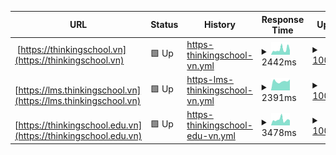 <!--start: status pages-->
<!-- This summary is generated by Upptime (https://github.com/upptime/upptime) -->
<!-- Do not edit this manually, your changes will be overwritten -->
<!-- prettier-ignore -->
| URL | Status | History | Response Time | Uptime |
| --- | ------ | ------- | ------------- | ------ |
| <img alt="" src="https://icons.duckduckgo.com/ip3/thinkingschool.vn.ico" height="13"> [https://thinkingschool.vn](https://thinkingschool.vn) | 🟩 Up | [https-thinkingschool-vn.yml](https://github.com/thinkingschool/upptime/commits/HEAD/history/https-thinkingschool-vn.yml) | <details><summary><img alt="Response time graph" src="./graphs/https-thinkingschool-vn/response-time-week.png" height="20"> 2442ms</summary><br><a href="https://thinkingschool.github.io/upptime/history/https-thinkingschool-vn"><img alt="Response time 1861" src="https://img.shields.io/endpoint?url=https%3A%2F%2Fraw.githubusercontent.com%2Fthinkingschool%2Fupptime%2FHEAD%2Fapi%2Fhttps-thinkingschool-vn%2Fresponse-time.json"></a><br><a href="https://thinkingschool.github.io/upptime/history/https-thinkingschool-vn"><img alt="24-hour response time 1972" src="https://img.shields.io/endpoint?url=https%3A%2F%2Fraw.githubusercontent.com%2Fthinkingschool%2Fupptime%2FHEAD%2Fapi%2Fhttps-thinkingschool-vn%2Fresponse-time-day.json"></a><br><a href="https://thinkingschool.github.io/upptime/history/https-thinkingschool-vn"><img alt="7-day response time 2442" src="https://img.shields.io/endpoint?url=https%3A%2F%2Fraw.githubusercontent.com%2Fthinkingschool%2Fupptime%2FHEAD%2Fapi%2Fhttps-thinkingschool-vn%2Fresponse-time-week.json"></a><br><a href="https://thinkingschool.github.io/upptime/history/https-thinkingschool-vn"><img alt="30-day response time 2088" src="https://img.shields.io/endpoint?url=https%3A%2F%2Fraw.githubusercontent.com%2Fthinkingschool%2Fupptime%2FHEAD%2Fapi%2Fhttps-thinkingschool-vn%2Fresponse-time-month.json"></a><br><a href="https://thinkingschool.github.io/upptime/history/https-thinkingschool-vn"><img alt="1-year response time 1861" src="https://img.shields.io/endpoint?url=https%3A%2F%2Fraw.githubusercontent.com%2Fthinkingschool%2Fupptime%2FHEAD%2Fapi%2Fhttps-thinkingschool-vn%2Fresponse-time-year.json"></a></details> | <details><summary><a href="https://thinkingschool.github.io/upptime/history/https-thinkingschool-vn">100.00%</a></summary><a href="https://thinkingschool.github.io/upptime/history/https-thinkingschool-vn"><img alt="All-time uptime 100.00%" src="https://img.shields.io/endpoint?url=https%3A%2F%2Fraw.githubusercontent.com%2Fthinkingschool%2Fupptime%2FHEAD%2Fapi%2Fhttps-thinkingschool-vn%2Fuptime.json"></a><br><a href="https://thinkingschool.github.io/upptime/history/https-thinkingschool-vn"><img alt="24-hour uptime 100.00%" src="https://img.shields.io/endpoint?url=https%3A%2F%2Fraw.githubusercontent.com%2Fthinkingschool%2Fupptime%2FHEAD%2Fapi%2Fhttps-thinkingschool-vn%2Fuptime-day.json"></a><br><a href="https://thinkingschool.github.io/upptime/history/https-thinkingschool-vn"><img alt="7-day uptime 100.00%" src="https://img.shields.io/endpoint?url=https%3A%2F%2Fraw.githubusercontent.com%2Fthinkingschool%2Fupptime%2FHEAD%2Fapi%2Fhttps-thinkingschool-vn%2Fuptime-week.json"></a><br><a href="https://thinkingschool.github.io/upptime/history/https-thinkingschool-vn"><img alt="30-day uptime 100.00%" src="https://img.shields.io/endpoint?url=https%3A%2F%2Fraw.githubusercontent.com%2Fthinkingschool%2Fupptime%2FHEAD%2Fapi%2Fhttps-thinkingschool-vn%2Fuptime-month.json"></a><br><a href="https://thinkingschool.github.io/upptime/history/https-thinkingschool-vn"><img alt="1-year uptime 100.00%" src="https://img.shields.io/endpoint?url=https%3A%2F%2Fraw.githubusercontent.com%2Fthinkingschool%2Fupptime%2FHEAD%2Fapi%2Fhttps-thinkingschool-vn%2Fuptime-year.json"></a></details>
| <img alt="" src="https://icons.duckduckgo.com/ip3/lms.thinkingschool.vn.ico" height="13"> [https://lms.thinkingschool.vn](https://lms.thinkingschool.vn) | 🟩 Up | [https-lms-thinkingschool-vn.yml](https://github.com/thinkingschool/upptime/commits/HEAD/history/https-lms-thinkingschool-vn.yml) | <details><summary><img alt="Response time graph" src="./graphs/https-lms-thinkingschool-vn/response-time-week.png" height="20"> 2391ms</summary><br><a href="https://thinkingschool.github.io/upptime/history/https-lms-thinkingschool-vn"><img alt="Response time 2603" src="https://img.shields.io/endpoint?url=https%3A%2F%2Fraw.githubusercontent.com%2Fthinkingschool%2Fupptime%2FHEAD%2Fapi%2Fhttps-lms-thinkingschool-vn%2Fresponse-time.json"></a><br><a href="https://thinkingschool.github.io/upptime/history/https-lms-thinkingschool-vn"><img alt="24-hour response time 2266" src="https://img.shields.io/endpoint?url=https%3A%2F%2Fraw.githubusercontent.com%2Fthinkingschool%2Fupptime%2FHEAD%2Fapi%2Fhttps-lms-thinkingschool-vn%2Fresponse-time-day.json"></a><br><a href="https://thinkingschool.github.io/upptime/history/https-lms-thinkingschool-vn"><img alt="7-day response time 2391" src="https://img.shields.io/endpoint?url=https%3A%2F%2Fraw.githubusercontent.com%2Fthinkingschool%2Fupptime%2FHEAD%2Fapi%2Fhttps-lms-thinkingschool-vn%2Fresponse-time-week.json"></a><br><a href="https://thinkingschool.github.io/upptime/history/https-lms-thinkingschool-vn"><img alt="30-day response time 2751" src="https://img.shields.io/endpoint?url=https%3A%2F%2Fraw.githubusercontent.com%2Fthinkingschool%2Fupptime%2FHEAD%2Fapi%2Fhttps-lms-thinkingschool-vn%2Fresponse-time-month.json"></a><br><a href="https://thinkingschool.github.io/upptime/history/https-lms-thinkingschool-vn"><img alt="1-year response time 2603" src="https://img.shields.io/endpoint?url=https%3A%2F%2Fraw.githubusercontent.com%2Fthinkingschool%2Fupptime%2FHEAD%2Fapi%2Fhttps-lms-thinkingschool-vn%2Fresponse-time-year.json"></a></details> | <details><summary><a href="https://thinkingschool.github.io/upptime/history/https-lms-thinkingschool-vn">100.00%</a></summary><a href="https://thinkingschool.github.io/upptime/history/https-lms-thinkingschool-vn"><img alt="All-time uptime 100.00%" src="https://img.shields.io/endpoint?url=https%3A%2F%2Fraw.githubusercontent.com%2Fthinkingschool%2Fupptime%2FHEAD%2Fapi%2Fhttps-lms-thinkingschool-vn%2Fuptime.json"></a><br><a href="https://thinkingschool.github.io/upptime/history/https-lms-thinkingschool-vn"><img alt="24-hour uptime 100.00%" src="https://img.shields.io/endpoint?url=https%3A%2F%2Fraw.githubusercontent.com%2Fthinkingschool%2Fupptime%2FHEAD%2Fapi%2Fhttps-lms-thinkingschool-vn%2Fuptime-day.json"></a><br><a href="https://thinkingschool.github.io/upptime/history/https-lms-thinkingschool-vn"><img alt="7-day uptime 100.00%" src="https://img.shields.io/endpoint?url=https%3A%2F%2Fraw.githubusercontent.com%2Fthinkingschool%2Fupptime%2FHEAD%2Fapi%2Fhttps-lms-thinkingschool-vn%2Fuptime-week.json"></a><br><a href="https://thinkingschool.github.io/upptime/history/https-lms-thinkingschool-vn"><img alt="30-day uptime 100.00%" src="https://img.shields.io/endpoint?url=https%3A%2F%2Fraw.githubusercontent.com%2Fthinkingschool%2Fupptime%2FHEAD%2Fapi%2Fhttps-lms-thinkingschool-vn%2Fuptime-month.json"></a><br><a href="https://thinkingschool.github.io/upptime/history/https-lms-thinkingschool-vn"><img alt="1-year uptime 100.00%" src="https://img.shields.io/endpoint?url=https%3A%2F%2Fraw.githubusercontent.com%2Fthinkingschool%2Fupptime%2FHEAD%2Fapi%2Fhttps-lms-thinkingschool-vn%2Fuptime-year.json"></a></details>
| <img alt="" src="https://icons.duckduckgo.com/ip3/thinkingschool.edu.vn.ico" height="13"> [https://thinkingschool.edu.vn](https://thinkingschool.edu.vn) | 🟩 Up | [https-thinkingschool-edu-vn.yml](https://github.com/thinkingschool/upptime/commits/HEAD/history/https-thinkingschool-edu-vn.yml) | <details><summary><img alt="Response time graph" src="./graphs/https-thinkingschool-edu-vn/response-time-week.png" height="20"> 3478ms</summary><br><a href="https://thinkingschool.github.io/upptime/history/https-thinkingschool-edu-vn"><img alt="Response time 3527" src="https://img.shields.io/endpoint?url=https%3A%2F%2Fraw.githubusercontent.com%2Fthinkingschool%2Fupptime%2FHEAD%2Fapi%2Fhttps-thinkingschool-edu-vn%2Fresponse-time.json"></a><br><a href="https://thinkingschool.github.io/upptime/history/https-thinkingschool-edu-vn"><img alt="24-hour response time 3166" src="https://img.shields.io/endpoint?url=https%3A%2F%2Fraw.githubusercontent.com%2Fthinkingschool%2Fupptime%2FHEAD%2Fapi%2Fhttps-thinkingschool-edu-vn%2Fresponse-time-day.json"></a><br><a href="https://thinkingschool.github.io/upptime/history/https-thinkingschool-edu-vn"><img alt="7-day response time 3478" src="https://img.shields.io/endpoint?url=https%3A%2F%2Fraw.githubusercontent.com%2Fthinkingschool%2Fupptime%2FHEAD%2Fapi%2Fhttps-thinkingschool-edu-vn%2Fresponse-time-week.json"></a><br><a href="https://thinkingschool.github.io/upptime/history/https-thinkingschool-edu-vn"><img alt="30-day response time 3640" src="https://img.shields.io/endpoint?url=https%3A%2F%2Fraw.githubusercontent.com%2Fthinkingschool%2Fupptime%2FHEAD%2Fapi%2Fhttps-thinkingschool-edu-vn%2Fresponse-time-month.json"></a><br><a href="https://thinkingschool.github.io/upptime/history/https-thinkingschool-edu-vn"><img alt="1-year response time 3527" src="https://img.shields.io/endpoint?url=https%3A%2F%2Fraw.githubusercontent.com%2Fthinkingschool%2Fupptime%2FHEAD%2Fapi%2Fhttps-thinkingschool-edu-vn%2Fresponse-time-year.json"></a></details> | <details><summary><a href="https://thinkingschool.github.io/upptime/history/https-thinkingschool-edu-vn">100.00%</a></summary><a href="https://thinkingschool.github.io/upptime/history/https-thinkingschool-edu-vn"><img alt="All-time uptime 100.00%" src="https://img.shields.io/endpoint?url=https%3A%2F%2Fraw.githubusercontent.com%2Fthinkingschool%2Fupptime%2FHEAD%2Fapi%2Fhttps-thinkingschool-edu-vn%2Fuptime.json"></a><br><a href="https://thinkingschool.github.io/upptime/history/https-thinkingschool-edu-vn"><img alt="24-hour uptime 100.00%" src="https://img.shields.io/endpoint?url=https%3A%2F%2Fraw.githubusercontent.com%2Fthinkingschool%2Fupptime%2FHEAD%2Fapi%2Fhttps-thinkingschool-edu-vn%2Fuptime-day.json"></a><br><a href="https://thinkingschool.github.io/upptime/history/https-thinkingschool-edu-vn"><img alt="7-day uptime 100.00%" src="https://img.shields.io/endpoint?url=https%3A%2F%2Fraw.githubusercontent.com%2Fthinkingschool%2Fupptime%2FHEAD%2Fapi%2Fhttps-thinkingschool-edu-vn%2Fuptime-week.json"></a><br><a href="https://thinkingschool.github.io/upptime/history/https-thinkingschool-edu-vn"><img alt="30-day uptime 100.00%" src="https://img.shields.io/endpoint?url=https%3A%2F%2Fraw.githubusercontent.com%2Fthinkingschool%2Fupptime%2FHEAD%2Fapi%2Fhttps-thinkingschool-edu-vn%2Fuptime-month.json"></a><br><a href="https://thinkingschool.github.io/upptime/history/https-thinkingschool-edu-vn"><img alt="1-year uptime 100.00%" src="https://img.shields.io/endpoint?url=https%3A%2F%2Fraw.githubusercontent.com%2Fthinkingschool%2Fupptime%2FHEAD%2Fapi%2Fhttps-thinkingschool-edu-vn%2Fuptime-year.json"></a></details>

<!--end: status pages-->
